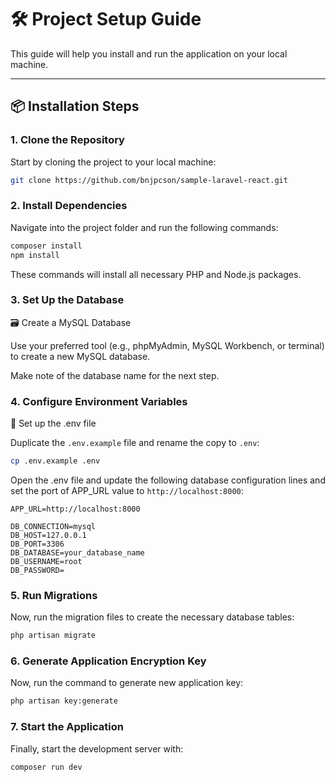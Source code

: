# 🛠️ Project Setup Guide

This guide will help you install and run the application on your local machine.

---

## 📦 Installation Steps

### 1. Clone the Repository

Start by cloning the project to your local machine:

```bash
git clone https://github.com/bnjpcson/sample-laravel-react.git
```

### 2. Install Dependencies

Navigate into the project folder and run the following commands:

```bash
composer install
npm install
```

These commands will install all necessary PHP and Node.js packages.

### 3. Set Up the Database

🗃️ Create a MySQL Database

Use your preferred tool (e.g., phpMyAdmin, MySQL Workbench, or terminal) to create a new MySQL database.

Make note of the database name for the next step.

### 4. Configure Environment Variables

🔧 Set up the .env file

Duplicate the `.env.example` file and rename the copy to `.env`:

```bash
cp .env.example .env
```

Open the .env file and update the following database configuration lines and set the port of APP_URL value to `http://localhost:8000`:

```env
APP_URL=http://localhost:8000

DB_CONNECTION=mysql
DB_HOST=127.0.0.1
DB_PORT=3306
DB_DATABASE=your_database_name
DB_USERNAME=root
DB_PASSWORD=
```

### 5. Run Migrations

Now, run the migration files to create the necessary database tables:

```bash
php artisan migrate
```

### 6. Generate Application Encryption Key

Now, run the command to generate new application key:

```bash
php artisan key:generate
```

### 7. Start the Application

Finally, start the development server with:

```bash
composer run dev
```